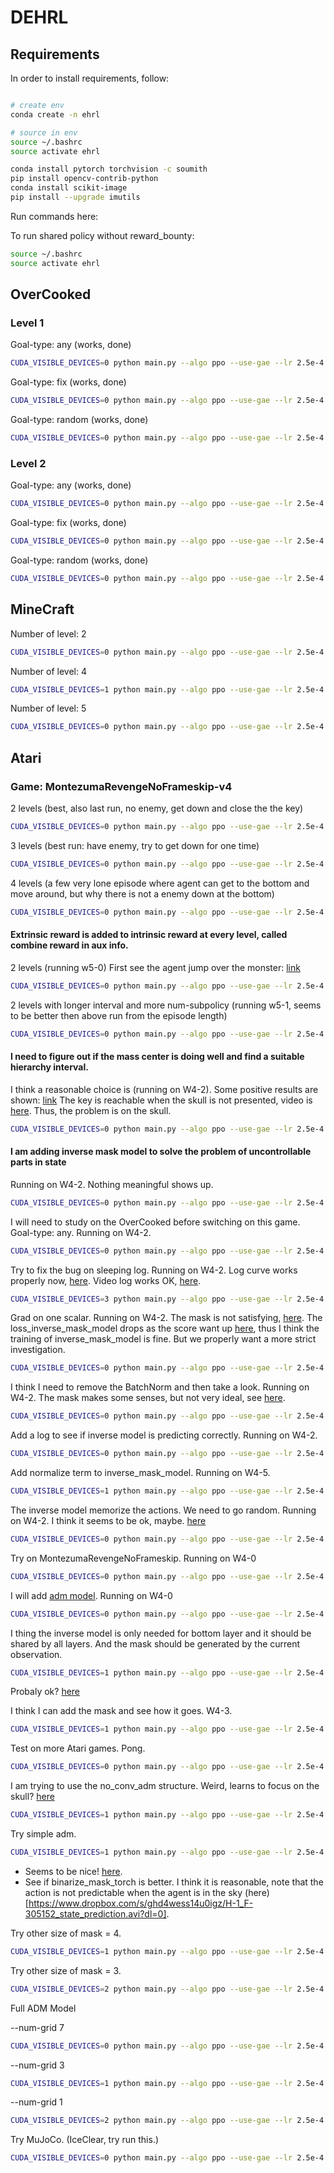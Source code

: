 # DEHRL

## Requirements

In order to install requirements, follow:

```bash

# create env
conda create -n ehrl

# source in env
source ~/.bashrc
source activate ehrl

conda install pytorch torchvision -c soumith
pip install opencv-contrib-python
conda install scikit-image
pip install --upgrade imutils
```

Run commands here:

To run shared policy without reward_bounty:
```bash
source ~/.bashrc
source activate ehrl
```

## OverCooked

### Level 1

Goal-type: any (works, done)
```bash
CUDA_VISIBLE_DEVICES=0 python main.py --algo ppo --use-gae --lr 2.5e-4 --clip-param 0.1 --value-loss-coef 1 --num-processes 8 --actor-critic-mini-batch-size 256 --actor-critic-epoch 4 --exp delta_model --obs-type 'image' --env-name "OverCooked" --reward-level 1 --setup-goal any --new-overcooked --num-hierarchy 2 --num-subpolicy 5 --hierarchy-interval 4 --num-steps 128 128 --reward-bounty 0.1875 --distance mass_center --transition-model-mini-batch-size 64 --train-mode together --encourage-ac-connection none --clip-reward-bounty --clip-reward-bounty-active-function linear --log-behavior-interval 5 --aux delta_model_r_0
```

Goal-type: fix (works, done)
```bash
CUDA_VISIBLE_DEVICES=0 python main.py --algo ppo --use-gae --lr 2.5e-4 --clip-param 0.1 --value-loss-coef 1 --num-processes 8 --actor-critic-mini-batch-size 256 --actor-critic-epoch 4 --exp delta_model --obs-type 'image' --env-name "OverCooked" --reward-level 1 --setup-goal fix --new-overcooked --num-hierarchy 2 --num-subpolicy 5 --hierarchy-interval 4 --num-steps 128 128 --reward-bounty 0.1875 --distance mass_center --transition-model-mini-batch-size 64 --train-mode together --encourage-ac-connection none --clip-reward-bounty --clip-reward-bounty-active-function linear --log-behavior-interval 5 --aux delta_model_r_0
```

Goal-type: random (works, done)
```bash
CUDA_VISIBLE_DEVICES=0 python main.py --algo ppo --use-gae --lr 2.5e-4 --clip-param 0.1 --value-loss-coef 1 --num-processes 8 --actor-critic-mini-batch-size 256 --actor-critic-epoch 4 --exp delta_model --obs-type 'image' --env-name "OverCooked" --reward-level 1 --setup-goal random --new-overcooked --num-hierarchy 2 --num-subpolicy 5 --hierarchy-interval 4 --num-steps 128 128 --reward-bounty 0.1875 --distance mass_center --transition-model-mini-batch-size 64 --train-mode together --encourage-ac-connection none --clip-reward-bounty --clip-reward-bounty-active-function linear --log-behavior-interval 5 --aux delta_model_r_0
```

### Level 2

Goal-type: any (works, done)
```bash
CUDA_VISIBLE_DEVICES=0 python main.py --algo ppo --use-gae --lr 2.5e-4 --clip-param 0.1 --value-loss-coef 1 --num-processes 8 --actor-critic-mini-batch-size 256 --actor-critic-epoch 4 --exp delta_model --obs-type 'image' --env-name "OverCooked" --reward-level 2 --setup-goal any --new-overcooked --num-hierarchy 3 --num-subpolicy 5 5 --hierarchy-interval 4 12 --num-steps 128 128 128 --reward-bounty 1 --distance mass_center --transition-model-mini-batch-size 64 64 --train-mode together --encourage-ac-connection none --clip-reward-bounty --clip-reward-bounty-active-function linear --log-behavior-interval 5 --aux delta_model_r_0
```

Goal-type: fix (works, done)
```bash
CUDA_VISIBLE_DEVICES=0 python main.py --algo ppo --use-gae --lr 2.5e-4 --clip-param 0.1 --value-loss-coef 1 --num-processes 8 --actor-critic-mini-batch-size 256 --actor-critic-epoch 4 --exp delta_model --obs-type 'image' --env-name "OverCooked" --reward-level 2 --setup-goal fix --new-overcooked --num-hierarchy 3 --num-subpolicy 5 5 --hierarchy-interval 4 12 --num-steps 128 128 128 --reward-bounty 1 --distance mass_center --transition-model-mini-batch-size 64 64 --train-mode together --encourage-ac-connection none --clip-reward-bounty --clip-reward-bounty-active-function linear --log-behavior-interval 5 --aux delta_model_r_0
```

Goal-type: random (works, done)
```bash
CUDA_VISIBLE_DEVICES=0 python main.py --algo ppo --use-gae --lr 2.5e-4 --clip-param 0.1 --value-loss-coef 1 --num-processes 8 --actor-critic-mini-batch-size 256 --actor-critic-epoch 4 --exp delta_model --obs-type 'image' --env-name "OverCooked" --reward-level 2 --setup-goal random --new-overcooked --num-hierarchy 3 --num-subpolicy 5 5 --hierarchy-interval 4 12 --num-steps 128 128 128 --reward-bounty 1 --distance mass_center --transition-model-mini-batch-size 64 64 --train-mode together --encourage-ac-connection none --clip-reward-bounty --clip-reward-bounty-active-function linear --log-behavior-interval 5 --aux delta_model_r_0
```

## MineCraft

Number of level: 2
```bash
CUDA_VISIBLE_DEVICES=0 python main.py --algo ppo --use-gae --lr 2.5e-4 --clip-param 0.1 --value-loss-coef 1 --num-processes 1 --actor-critic-mini-batch-size 256 --actor-critic-epoch 4 --exp minecraft_build_more_kinds_of_blocks --obs-type 'image' --env-name "MineCraft" --num-hierarchy 2 --num-subpolicy 8 --hierarchy-interval 4 --num-steps 128 128 --reward-bounty 1 --distance l1 --transition-model-mini-batch-size 64 --train-mode together --encourage-ac-connection none --clip-reward-bounty --clip-reward-bounty-active-function linear --log-behavior-interval 10 --aux r_2
```

Number of level: 4
```bash
CUDA_VISIBLE_DEVICES=1 python main.py --algo ppo --use-gae --lr 2.5e-4 --clip-param 0.1 --value-loss-coef 1 --num-processes 1 --actor-critic-mini-batch-size 256 --actor-critic-epoch 4 --exp minecraft_build_more_kinds_of_blocks --obs-type 'image' --env-name "MineCraft" --num-hierarchy 4 --num-subpolicy 8 8 8 --hierarchy-interval 4 4 4 --num-steps 128 128 128 128 --reward-bounty 1 --distance l1 --transition-model-mini-batch-size 64 64 64 --train-mode together --encourage-ac-connection none --clip-reward-bounty --clip-reward-bounty-active-function linear --log-behavior-interval 10 --aux r_2
```

Number of level: 5
```bash
CUDA_VISIBLE_DEVICES=0 python main.py --algo ppo --use-gae --lr 2.5e-4 --clip-param 0.1 --value-loss-coef 1 --num-processes 1 --actor-critic-mini-batch-size 256 --actor-critic-epoch 4 --exp minecraft_build_more_kinds_of_blocks --obs-type 'image' --env-name "MineCraft" --num-hierarchy 5 --num-subpolicy 8 8 8 8 --hierarchy-interval 4 4 4 4 --num-steps 128 128 128 128 128 --reward-bounty 1 --distance l1 --transition-model-mini-batch-size 64 64 64 64 --train-mode together --encourage-ac-connection none --clip-reward-bounty --clip-reward-bounty-active-function linear --log-behavior-interval 10 --aux r_2
```

## Atari

### Game: MontezumaRevengeNoFrameskip-v4

2 levels (best, also last run, no enemy, get down and close the the key)
```bash
CUDA_VISIBLE_DEVICES=0 python main.py --algo ppo --use-gae --lr 2.5e-4 --clip-param 0.1 --value-loss-coef 1 --num-processes 8 --actor-critic-mini-batch-size 256 --actor-critic-epoch 4 --exp delta_model --obs-type 'image' --env-name "MontezumaRevengeNoFrameskip-v4" --num-hierarchy 2 --num-subpolicy 5 --hierarchy-interval 4 --num-steps 128 128 --reward-bounty 1 --distance mass_center --transition-model-mini-batch-size 64 --train-mode together --encourage-ac-connection none --clip-reward-bounty --clip-reward-bounty-active-function linear --log-behavior-interval 5 --aux delta_model_r_0
```

3 levels (best run: have enemy, try to get down for one time)
```bash
CUDA_VISIBLE_DEVICES=0 python main.py --algo ppo --use-gae --lr 2.5e-4 --clip-param 0.1 --value-loss-coef 1 --num-processes 8 --actor-critic-mini-batch-size 256 --actor-critic-epoch 4 --exp delta_model --obs-type 'image' --env-name "MontezumaRevengeNoFrameskip-v4" --num-hierarchy 3 --num-subpolicy 5 5 --hierarchy-interval 4 4 --num-steps 128 128 128 --reward-bounty 1 --distance mass_center --transition-model-mini-batch-size 64 64 --train-mode together --encourage-ac-connection none --clip-reward-bounty --clip-reward-bounty-active-function linear --log-behavior-interval 5 --aux delta_model_r_0
```

4 levels (a few very lone episode where agent can get to the bottom and move around, but why there is not a enemy down at the bottom)
```bash
CUDA_VISIBLE_DEVICES=0 python main.py --algo ppo --use-gae --lr 2.5e-4 --clip-param 0.1 --value-loss-coef 1 --num-processes 8 --actor-critic-mini-batch-size 256 --actor-critic-epoch 4 --exp delta_model --obs-type 'image' --env-name "MontezumaRevengeNoFrameskip-v4" --num-hierarchy 4 --num-subpolicy 5 5 5 --hierarchy-interval 4 4 4 --num-steps 128 128 128 128 --reward-bounty 1 --distance mass_center --transition-model-mini-batch-size 64 64 64 --train-mode together --encourage-ac-connection none --clip-reward-bounty --clip-reward-bounty-active-function linear --log-behavior-interval 5 --aux delta_model_r_0
```

#### Extrinsic reward is added to intrinsic reward at every level, called combine reward in aux info.

2 levels (running w5-0)
First see the agent jump over the monster: [link](https://www.dropbox.com/s/smhjguxx0reeocl/level-2%20H-0_F-21738496_observation.avi?dl=0)
```bash
CUDA_VISIBLE_DEVICES=0 python main.py --algo ppo --use-gae --lr 2.5e-4 --clip-param 0.1 --value-loss-coef 1 --num-processes 8 --actor-critic-mini-batch-size 256 --actor-critic-epoch 4 --exp try_atar_2 --obs-type 'image' --env-name "MontezumaRevengeNoFrameskip-v4" --num-hierarchy 2 --num-subpolicy 5 --hierarchy-interval 4 --num-steps 128 128 --reward-bounty 1 --distance mass_center --transition-model-mini-batch-size 64 --train-mode together --encourage-ac-connection none --clip-reward-bounty --clip-reward-bounty-active-function linear --log-behavior-interval 5 --aux delta_model_combine_reward_r_0
```

2 levels with longer interval and more num-subpolicy (running w5-1, seems to be better then above run from the episode length)
```bash
CUDA_VISIBLE_DEVICES=0 python main.py --algo ppo --use-gae --lr 2.5e-4 --clip-param 0.1 --value-loss-coef 1 --num-processes 8 --actor-critic-mini-batch-size 256 --actor-critic-epoch 4 --exp try_atar_2 --obs-type 'image' --env-name "MontezumaRevengeNoFrameskip-v4" --num-hierarchy 2 --num-subpolicy 16 --hierarchy-interval 16 --num-steps 128 128 --reward-bounty 1 --distance mass_center --transition-model-mini-batch-size 64 --train-mode together --encourage-ac-connection none --clip-reward-bounty --clip-reward-bounty-active-function linear --log-behavior-interval 5 --aux delta_model_combine_reward_r_0
```

#### I need to figure out if the mass center is doing well and find a suitable hierarchy interval.

I think a reasonable choice is (running on W4-2).
Some positive results are shown: [link](https://www.dropbox.com/s/85iffkcfmicglkd/H-0_F-8511488_observation.avi?dl=0)
The key is reachable when the skull is not presented, video is [here](https://www.dropbox.com/s/abcjmzxu9eubcbd/H-0_F-67778560_observation.avi?dl=0).
Thus, the problem is on the skull.
```bash
CUDA_VISIBLE_DEVICES=0 python main.py --algo ppo --use-gae --lr 2.5e-4 --clip-param 0.1 --value-loss-coef 1 --num-processes 8 --actor-critic-mini-batch-size 256 --actor-critic-epoch 4 --exp find_params --obs-type 'image' --env-name "MontezumaRevengeNoFrameskip-v4" --num-hierarchy 3 --num-subpolicy 5 5 --hierarchy-interval 8 4 --num-steps 128 128 128 --reward-bounty 1 --distance mass_center --transition-model-mini-batch-size 64 64 --train-mode together --encourage-ac-connection none --clip-reward-bounty --clip-reward-bounty-active-function linear --log-behavior-interval 5 --aux delta_model_combine_reward_r_0
```

#### I am adding inverse mask model to solve the problem of uncontrollable parts in state

Running on W4-2.
Nothing meaningful shows up.
```bash
CUDA_VISIBLE_DEVICES=0 python main.py --algo ppo --use-gae --lr 2.5e-4 --clip-param 0.1 --value-loss-coef 1 --num-processes 8 --actor-critic-mini-batch-size 256 --actor-critic-epoch 4 --exp inverse_mask_model --obs-type 'image' --env-name "MontezumaRevengeNoFrameskip-v4" --num-hierarchy 3 --num-subpolicy 5 5 --hierarchy-interval 8 4 --num-steps 128 128 128 --reward-bounty 1 --distance mass_center --transition-model-mini-batch-size 64 64 --inverse-mask --train-mode together --encourage-ac-connection none --clip-reward-bounty --clip-reward-bounty-active-function linear --log-behavior-interval 5 --aux delta_model_combine_reward_r_0
```

I will need to study on the OverCooked before switching on this game.
Goal-type: any.
Running on W4-2.
```bash
CUDA_VISIBLE_DEVICES=0 python main.py --algo ppo --use-gae --lr 2.5e-4 --clip-param 0.1 --value-loss-coef 1 --num-processes 8 --actor-critic-mini-batch-size 256 --actor-critic-epoch 4 --exp inverse_mask_model --obs-type 'image' --env-name "OverCooked" --reward-level 1 --setup-goal any --new-overcooked --num-hierarchy 2 --num-subpolicy 5 --hierarchy-interval 4 --num-steps 128 128 --reward-bounty 0.1875 --distance mass_center --transition-model-mini-batch-size 64 --inverse-mask --train-mode together --encourage-ac-connection none --clip-reward-bounty --clip-reward-bounty-active-function linear --log-behavior-interval 5 --aux r_0
```

Try to fix the bug on sleeping log.
Running on W4-2.
Log curve works properly now, [here](https://www.dropbox.com/s/8zvv39yzffyksi1/Screen%20Recording%202018-10-09%20at%2015.56.01.mov?dl=0).
Video log works OK, [here](https://www.dropbox.com/s/u02ktr6y7f28gzn/H-1_F-655360_state_prediction.avi?dl=0).
```bash
CUDA_VISIBLE_DEVICES=3 python main.py --algo ppo --use-gae --lr 2.5e-4 --clip-param 0.1 --value-loss-coef 1 --num-processes 8 --actor-critic-mini-batch-size 256 --actor-critic-epoch 4 --exp bug_on_sleeping_log --obs-type 'image' --env-name "OverCooked" --reward-level 1 --setup-goal any --new-overcooked --num-hierarchy 2 --num-subpolicy 5 --hierarchy-interval 4 --num-steps 128 128 --reward-bounty 0.1875 --distance mass_center --transition-model-mini-batch-size 64 --inverse-mask --train-mode together --encourage-ac-connection none --clip-reward-bounty --clip-reward-bounty-active-function linear --log-behavior-interval 5 --aux r_0
```

Grad on one scalar.
Running on W4-2.
The mask is not satisfying, [here](https://www.dropbox.com/s/o3fjjyqbqqk8jk7/H-1_F-1053696_state_prediction.avi?dl=0).
The loss_inverse_mask_model drops as the score want up [here](https://www.dropbox.com/s/29644li2wphlc26/Screen%20Recording%202018-10-09%20at%2018.50.10.mov?dl=0), thus I think the training of inverse_mask_model is fine. But we properly want a more strict investigation.
```bash
CUDA_VISIBLE_DEVICES=0 python main.py --algo ppo --use-gae --lr 2.5e-4 --clip-param 0.1 --value-loss-coef 1 --num-processes 8 --actor-critic-mini-batch-size 256 --actor-critic-epoch 4 --exp grad_on_scalar --obs-type 'image' --env-name "OverCooked" --reward-level 1 --setup-goal any --new-overcooked --num-hierarchy 2 --num-subpolicy 5 --hierarchy-interval 4 --num-steps 128 128 --reward-bounty 0.1875 --distance mass_center --transition-model-mini-batch-size 64 --inverse-mask --train-mode together --encourage-ac-connection none --clip-reward-bounty --clip-reward-bounty-active-function linear --log-behavior-interval 5 --aux r_0
```

I think I need to remove the BatchNorm and then take a look.
Running on W4-2.
The mask makes some senses, but not very ideal, see [here](https://www.dropbox.com/s/pkd6a0b94f23gj8/H-1_F-1292288_state_prediction.avi?dl=0).
```bash
CUDA_VISIBLE_DEVICES=0 python main.py --algo ppo --use-gae --lr 2.5e-4 --clip-param 0.1 --value-loss-coef 1 --num-processes 8 --actor-critic-mini-batch-size 256 --actor-critic-epoch 4 --exp grad_on_scalar --obs-type 'image' --env-name "OverCooked" --reward-level 1 --setup-goal any --new-overcooked --num-hierarchy 2 --num-subpolicy 5 --hierarchy-interval 4 --num-steps 128 128 --reward-bounty 0.1875 --distance mass_center --transition-model-mini-batch-size 64 --inverse-mask --train-mode together --encourage-ac-connection none --clip-reward-bounty --clip-reward-bounty-active-function linear --log-behavior-interval 5 --aux mask_model_no_bn_r_0
```

Add a log to see if inverse model is predicting correctly.
Running on W4-2.
```bash
CUDA_VISIBLE_DEVICES=0 python main.py --algo ppo --use-gae --lr 2.5e-4 --clip-param 0.1 --value-loss-coef 1 --num-processes 8 --actor-critic-mini-batch-size 256 --actor-critic-epoch 4 --exp grad_on_scalar --obs-type 'image' --env-name "OverCooked" --reward-level 1 --setup-goal any --new-overcooked --num-hierarchy 2 --num-subpolicy 5 --hierarchy-interval 4 --num-steps 128 128 --reward-bounty 0.1875 --distance mass_center --transition-model-mini-batch-size 64 --inverse-mask --train-mode together --encourage-ac-connection none --clip-reward-bounty --clip-reward-bounty-active-function linear --log-behavior-interval 5 --aux r_1
```

Add normalize term to inverse_mask_model.
Running on W4-5.
```bash
CUDA_VISIBLE_DEVICES=1 python main.py --algo ppo --use-gae --lr 2.5e-4 --clip-param 0.1 --value-loss-coef 1 --num-processes 8 --actor-critic-mini-batch-size 256 --actor-critic-epoch 4 --exp grad_on_scalar --obs-type 'image' --env-name "OverCooked" --reward-level 1 --setup-goal any --new-overcooked --num-hierarchy 2 --num-subpolicy 5 --hierarchy-interval 4 --num-steps 128 128 --reward-bounty 0.1875 --distance mass_center --transition-model-mini-batch-size 64 --inverse-mask --train-mode together --encourage-ac-connection none --clip-reward-bounty --clip-reward-bounty-active-function linear --log-behavior-interval 5 --aux r_2
```

The inverse model memorize the actions. We need to go random.
Running on W4-2.
I think it seems to be ok, maybe. [here](https://www.dropbox.com/s/ynvql04wrci0zfc/H-1_F-2779136_state_prediction.avi?dl=0)
```bash
CUDA_VISIBLE_DEVICES=0 python main.py --algo ppo --use-gae --lr 2.5e-4 --clip-param 0.1 --value-loss-coef 1 --num-processes 8 --actor-critic-mini-batch-size 256 --actor-critic-epoch 4 --exp grad_on_scalar --obs-type 'image' --env-name "OverCooked" --reward-level 1 --setup-goal random --new-overcooked --num-hierarchy 2 --num-subpolicy 5 --hierarchy-interval 4 --num-steps 128 128 --reward-bounty 0.1875 --distance mass_center --transition-model-mini-batch-size 64 --inverse-mask --train-mode together --encourage-ac-connection none --clip-reward-bounty --clip-reward-bounty-active-function linear --log-behavior-interval 5 --aux r_2
```

Try on MontezumaRevengeNoFrameskip.
Running on W4-0
```bash
CUDA_VISIBLE_DEVICES=0 python main.py --algo ppo --use-gae --lr 2.5e-4 --clip-param 0.1 --value-loss-coef 1 --num-processes 8 --actor-critic-mini-batch-size 256 --actor-critic-epoch 4 --exp grad_on_scalar --obs-type 'image' --env-name "MontezumaRevengeNoFrameskip-v4" --num-hierarchy 3 --num-subpolicy 5 5 --hierarchy-interval 8 4 --num-steps 128 128 128 --reward-bounty 1 --distance mass_center --transition-model-mini-batch-size 64 64 --inverse-mask --train-mode together --encourage-ac-connection none --clip-reward-bounty --clip-reward-bounty-active-function linear --log-behavior-interval 5 --aux r_0
```

I will add [adm model](https://www.dropbox.com/s/mftt1ll0q39dalz/File%202018-10-7%2C%209%2036%2022%20AM.pdf?dl=0).
Running on W4-0
```bash
CUDA_VISIBLE_DEVICES=0 python main.py --algo ppo --use-gae --lr 2.5e-4 --clip-param 0.1 --value-loss-coef 1 --num-processes 8 --actor-critic-mini-batch-size 256 --actor-critic-epoch 4 --exp adm_model --obs-type 'image' --env-name "MontezumaRevengeNoFrameskip-v4" --num-hierarchy 3 --num-subpolicy 5 5 --hierarchy-interval 8 4 --num-steps 128 128 128 --reward-bounty 1 --distance mass_center --transition-model-mini-batch-size 64 64 --inverse-mask --train-mode together --encourage-ac-connection none --clip-reward-bounty --clip-reward-bounty-active-function linear --log-behavior-interval 5 --aux r_0
```

I thing the inverse model is only needed for bottom layer and it should be shared by all layers.
And the mask should be generated by the current observation.
```bash
CUDA_VISIBLE_DEVICES=1 python main.py --algo ppo --use-gae --lr 2.5e-4 --clip-param 0.1 --value-loss-coef 1 --num-processes 8 --actor-critic-mini-batch-size 256 --actor-critic-epoch 4 --exp adm_model --obs-type 'image' --env-name "MontezumaRevengeNoFrameskip-v4" --num-hierarchy 3 --num-subpolicy 5 5 --hierarchy-interval 8 4 --num-steps 128 128 128 --reward-bounty 1 --distance mass_center --transition-model-mini-batch-size 64 64 --inverse-mask --train-mode together --encourage-ac-connection none --clip-reward-bounty --clip-reward-bounty-active-function linear --log-behavior-interval 5 --aux r_1
```
Probaly ok? [here](https://www.dropbox.com/s/fe3108b5ycxiztk/H-1_F-3033088_state_prediction.avi?dl=0)

I think I can add the mask and see how it goes.
W4-3.
```bash
CUDA_VISIBLE_DEVICES=1 python main.py --algo ppo --use-gae --lr 2.5e-4 --clip-param 0.1 --value-loss-coef 1 --num-processes 8 --actor-critic-mini-batch-size 256 --actor-critic-epoch 4 --exp adm_model --obs-type 'image' --env-name "MontezumaRevengeNoFrameskip-v4" --num-hierarchy 3 --num-subpolicy 5 5 --hierarchy-interval 8 4 --num-steps 128 128 128 --reward-bounty 1 --distance mass_center --transition-model-mini-batch-size 64 64 --inverse-mask --train-mode together --encourage-ac-connection none --clip-reward-bounty --clip-reward-bounty-active-function linear --log-behavior-interval 5 --aux r_2
```

Test on more Atari games.
Pong.
```bash
CUDA_VISIBLE_DEVICES=0 python main.py --algo ppo --use-gae --lr 2.5e-4 --clip-param 0.1 --value-loss-coef 1 --num-processes 8 --actor-critic-mini-batch-size 256 --actor-critic-epoch 4 --exp adm_model --obs-type 'image' --env-name "PongNoFrameskip-v4" --num-hierarchy 2 --num-subpolicy 3 --hierarchy-interval 4 --num-steps 128 128 --reward-bounty 1 --distance mass_center --transition-model-mini-batch-size 64 --inverse-mask --train-mode together --encourage-ac-connection none --clip-reward-bounty --clip-reward-bounty-active-function linear --log-behavior-interval 5 --aux r_0
```

I am trying to use the no_conv_adm structure.
Weird, learns to focus on the skull? [here](https://www.dropbox.com/s/r4pwnizv240ywnc/H-1_F-458752_state_prediction.avi?dl=0)
```bash
CUDA_VISIBLE_DEVICES=1 python main.py --algo ppo --use-gae --lr 2.5e-4 --clip-param 0.1 --value-loss-coef 1 --num-processes 8 --actor-critic-mini-batch-size 256 --actor-critic-epoch 4 --exp adm_model --obs-type 'image' --env-name "MontezumaRevengeNoFrameskip-v4" --num-hierarchy 3 --num-subpolicy 5 5 --hierarchy-interval 8 4 --num-steps 128 128 128 --reward-bounty 1 --distance mass_center --transition-model-mini-batch-size 64 64 --inverse-mask --train-mode together --encourage-ac-connection none --clip-reward-bounty --clip-reward-bounty-active-function linear --log-behavior-interval 5 --aux r_3
```

Try simple adm.
```bash
CUDA_VISIBLE_DEVICES=1 python main.py --algo ppo --use-gae --lr 2.5e-4 --clip-param 0.1 --value-loss-coef 1 --num-processes 8 --actor-critic-mini-batch-size 256 --actor-critic-epoch 4 --exp adm_model --obs-type 'image' --env-name "MontezumaRevengeNoFrameskip-v4" --num-hierarchy 3 --num-subpolicy 5 5 --hierarchy-interval 8 4 --num-steps 128 128 128 --reward-bounty 1 --distance mass_center --transition-model-mini-batch-size 64 64 --inverse-mask --train-mode together --encourage-ac-connection none --clip-reward-bounty --clip-reward-bounty-active-function linear --log-behavior-interval 5 --aux r_5
```
* Seems to be nice! [here](https://www.dropbox.com/s/8gjmn9rn0yhkc2n/H-1_F-449536_state_prediction.avi?dl=0).
* See if binarize_mask_torch is better. I think it is reasonable, note that the action is not predictable when the agent is in the sky (here)[https://www.dropbox.com/s/ghd4wess14u0igz/H-1_F-305152_state_prediction.avi?dl=0].

Try other size of mask = 4.
```bash
CUDA_VISIBLE_DEVICES=1 python main.py --algo ppo --use-gae --lr 2.5e-4 --clip-param 0.1 --value-loss-coef 1 --num-processes 8 --actor-critic-mini-batch-size 256 --actor-critic-epoch 4 --exp adm_model --obs-type 'image' --env-name "MontezumaRevengeNoFrameskip-v4" --num-hierarchy 3 --num-subpolicy 5 5 --hierarchy-interval 8 4 --num-steps 128 128 128 --reward-bounty 1 --distance mass_center --transition-model-mini-batch-size 64 64 --inverse-mask --train-mode together --encourage-ac-connection none --clip-reward-bounty --clip-reward-bounty-active-function linear --log-behavior-interval 5 --aux r_6
```

Try other size of mask = 3.
```bash
CUDA_VISIBLE_DEVICES=2 python main.py --algo ppo --use-gae --lr 2.5e-4 --clip-param 0.1 --value-loss-coef 1 --num-processes 8 --actor-critic-mini-batch-size 256 --actor-critic-epoch 4 --exp adm_model --obs-type 'image' --env-name "MontezumaRevengeNoFrameskip-v4" --num-hierarchy 3 --num-subpolicy 5 5 --hierarchy-interval 8 4 --num-steps 128 128 128 --reward-bounty 1 --distance mass_center --transition-model-mini-batch-size 64 64 --inverse-mask --train-mode together --encourage-ac-connection none --clip-reward-bounty --clip-reward-bounty-active-function linear --log-behavior-interval 5 --aux r_7
```

Full ADM Model

--num-grid 7
```bash
CUDA_VISIBLE_DEVICES=0 python main.py --algo ppo --use-gae --lr 2.5e-4 --clip-param 0.1 --value-loss-coef 1 --num-processes 8 --actor-critic-mini-batch-size 256 --actor-critic-epoch 4 --exp full_adm_model --obs-type 'image' --env-name "MontezumaRevengeNoFrameskip-v4" --num-hierarchy 3 --num-subpolicy 5 5 --hierarchy-interval 8 4 --num-steps 128 128 128 --reward-bounty 1 --distance mass_center --transition-model-mini-batch-size 64 64 --inverse-mask --num-grid 7 --train-mode together --encourage-ac-connection none --clip-reward-bounty --clip-reward-bounty-active-function linear --log-behavior-interval 5 --aux r_0
```

--num-grid 3
```bash
CUDA_VISIBLE_DEVICES=1 python main.py --algo ppo --use-gae --lr 2.5e-4 --clip-param 0.1 --value-loss-coef 1 --num-processes 8 --actor-critic-mini-batch-size 256 --actor-critic-epoch 4 --exp full_adm_model --obs-type 'image' --env-name "MontezumaRevengeNoFrameskip-v4" --num-hierarchy 3 --num-subpolicy 5 5 --hierarchy-interval 8 4 --num-steps 128 128 128 --reward-bounty 1 --distance mass_center --transition-model-mini-batch-size 64 64 --inverse-mask --num-grid 3 --train-mode together --encourage-ac-connection none --clip-reward-bounty --clip-reward-bounty-active-function linear --log-behavior-interval 5 --aux r_0
```

--num-grid 1
```bash
CUDA_VISIBLE_DEVICES=2 python main.py --algo ppo --use-gae --lr 2.5e-4 --clip-param 0.1 --value-loss-coef 1 --num-processes 8 --actor-critic-mini-batch-size 256 --actor-critic-epoch 4 --exp full_adm_model --obs-type 'image' --env-name "MontezumaRevengeNoFrameskip-v4" --num-hierarchy 3 --num-subpolicy 5 5 --hierarchy-interval 8 4 --num-steps 128 128 128 --reward-bounty 1 --distance mass_center --transition-model-mini-batch-size 64 64 --inverse-mask --num-grid 1 --train-mode together --encourage-ac-connection none --clip-reward-bounty --clip-reward-bounty-active-function linear --log-behavior-interval 5 --aux r_0
```

Try MuJoCo. (IceClear, try run this.)
```bash
CUDA_VISIBLE_DEVICES=0 python main.py --algo ppo --use-gae --lr 2.5e-4 --clip-param 0.1 --value-loss-coef 1 --num-processes 1 --actor-critic-mini-batch-size 256 --actor-critic-epoch 4 --exp adm_model --obs-type 'image' --env-name "Reacher-v2" --num-hierarchy 3 --num-subpolicy 5 5 --hierarchy-interval 8 4 --num-steps 128 128 128 --reward-bounty 1 --distance mass_center --transition-model-mini-batch-size 64 64 --train-mode together --encourage-ac-connection none --clip-reward-bounty --clip-reward-bounty-active-function linear --log-behavior-interval 5 --aux r_0
```
